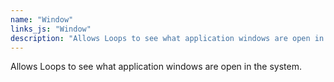 ```yaml
---
name: "Window"
links_js: "Window"
description: "Allows Loops to see what application windows are open in the system."
---
```

Allows Loops to see what application windows are open in the system.

